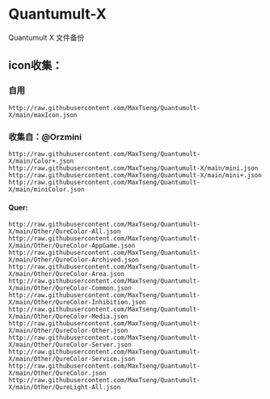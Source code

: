 # Quantumult-X
Quantumult X 文件备份

## icon收集：

### 自用
  `http://raw.githubusercontent.com/MaxTseng/Quantumult-X/main/maxIcon.json`

### 收集自：@Orzmini
  `http://raw.githubusercontent.com/MaxTseng/Quantumult-X/main/Color+.json`
  `http://raw.githubusercontent.com/MaxTseng/Quantumult-X/main/mini.json`
  `http://raw.githubusercontent.com/MaxTseng/Quantumult-X/main/mini+.json`
  `http://raw.githubusercontent.com/MaxTseng/Quantumult-X/main/miniColor.json`

#### Quer:
  `http://raw.githubusercontent.com/MaxTseng/Quantumult-X/main/Other/QureColor-All.json`
  `http://raw.githubusercontent.com/MaxTseng/Quantumult-X/main/Other/QureColor-AppGame.json`
  `http://raw.githubusercontent.com/MaxTseng/Quantumult-X/main/Other/QureColor-Archived.json`
  `http://raw.githubusercontent.com/MaxTseng/Quantumult-X/main/Other/QureColor-Area.json`
  `http://raw.githubusercontent.com/MaxTseng/Quantumult-X/main/Other/QureColor-Common.json`
  `http://raw.githubusercontent.com/MaxTseng/Quantumult-X/main/Other/QureColor-Inhibition.json`
  `http://raw.githubusercontent.com/MaxTseng/Quantumult-X/main/Other/QureColor-Media.json`
  `http://raw.githubusercontent.com/MaxTseng/Quantumult-X/main/Other/QureColor-Other.json`
  `http://raw.githubusercontent.com/MaxTseng/Quantumult-X/main/Other/QureColor-Server.json`
  `http://raw.githubusercontent.com/MaxTseng/Quantumult-X/main/Other/QureColor-Service.json`
  `http://raw.githubusercontent.com/MaxTseng/Quantumult-X/main/Other/QureColor.json`
  `http://raw.githubusercontent.com/MaxTseng/Quantumult-X/main/Other/QureLight-All.json`